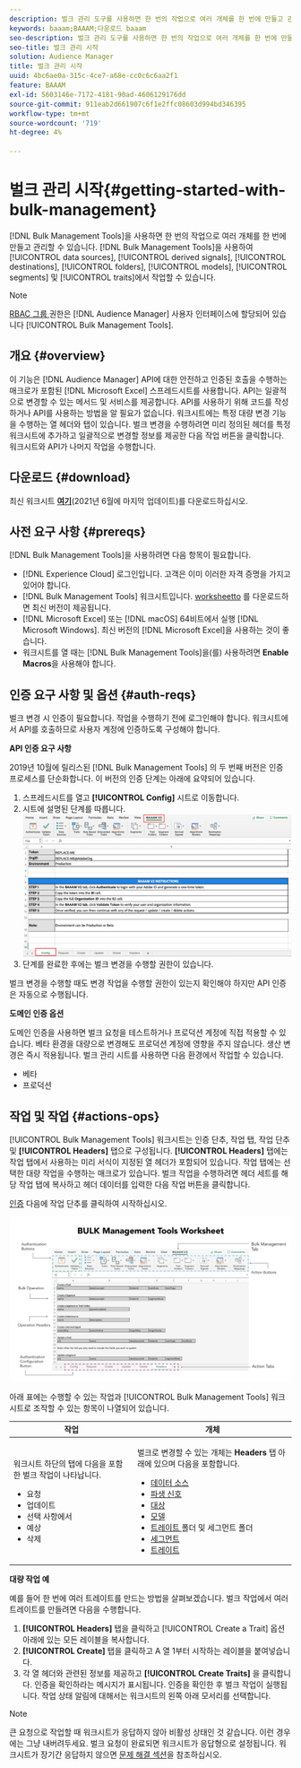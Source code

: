 ```yaml
---
description: 벌크 관리 도구를 사용하면 한 번의 작업으로 여러 개체를 한 번에 만들고 관리할 수 있습니다. 벌크 관리 도구를 사용하여 데이터 소스, 파생된 신호, 대상, 폴더, 세그먼트 및 트레이트를 사용할 수 있습니다.
keywords: baaam;BAAAM;다운로드 baaam
seo-description: 벌크 관리 도구를 사용하면 한 번의 작업으로 여러 개체를 한 번에 만들고 관리할 수 있습니다. 벌크 관리 도구를 사용하여 데이터 소스, 파생된 신호, 대상, 폴더, 세그먼트 및 트레이트를 사용할 수 있습니다.
seo-title: 벌크 관리 시작
solution: Audience Manager
title: 벌크 관리 시작
uuid: 4bc6ae0a-315c-4ce7-a68e-cc0c6c6aa2f1
feature: BAAAM
exl-id: 5603146e-7172-4181-90ad-4606129176dd
source-git-commit: 911eab2d661907c6f1e2ffc08603d994bd346395
workflow-type: tm+mt
source-wordcount: '719'
ht-degree: 4%

---
```


# 벌크 관리 시작{#getting-started-with-bulk-management}

[!DNL Bulk Management Tools]을 사용하면 한 번의 작업으로 여러 개체를 한 번에 만들고 관리할 수 있습니다. [!DNL Bulk Management Tools]을 사용하여 [!UICONTROL data sources], [!UICONTROL derived signals], [!UICONTROL destinations], [!UICONTROL folders], [!UICONTROL models], [!UICONTROL segments] 및 [!UICONTROL traits]에서 작업할 수 있습니다.

<!-- 

c_bulk_start.xml

 -->

>[!NOTE]
>
>[RBAC 그룹 ](../../features/administration/administration-overview.md) 권한은  [!DNL Audience Manager] 사용자 인터페이스에 할당되어 있습니다  [!UICONTROL Bulk Management Tools].

## 개요 {#overview}

이 기능은 [!DNL Audience Manager] API에 대한 안전하고 인증된 호출을 수행하는 매크로가 포함된 [!DNL Microsoft Excel] 스프레드시트를 사용합니다. API는 일괄적으로 변경할 수 있는 메서드 및 서비스를 제공합니다. API를 사용하기 위해 코드를 작성하거나 API를 사용하는 방법을 알 필요가 없습니다. 워크시트에는 특정 대량 변경 기능을 수행하는 열 헤더와 탭이 있습니다. 벌크 변경을 수행하려면 미리 정의된 헤더를 특정 워크시트에 추가하고 일괄적으로 변경할 정보를 제공한 다음 작업 버튼을 클릭합니다. 워크시트와 API가 나머지 작업을 수행합니다.

## 다운로드 {#download}

최신 워크시트 **[여기](assets/BAAAM_V2_20210609.xlsm)**(2021년 6월에 마지막 업데이트)를 다운로드하십시오.

## 사전 요구 사항 {#prereqs}

[!DNL Bulk Management Tools]을 사용하려면 다음 항목이 필요합니다.

* [!DNL Experience Cloud] 로그인입니다. 고객은 이미 이러한 자격 증명을 가지고 있어야 합니다.
* [!DNL Bulk Management Tools] 워크시트입니다. [worksheetto](assets/BAAAM_V2_20200502.xlsm) 를 다운로드하면 최신 버전이 제공됩니다.
* [!DNL Microsoft Excel] 또는  [!DNL macOS] 64비트에서 실행  [!DNL Microsoft Windows]. 최신 버전의 [!DNL Microsoft Excel]을 사용하는 것이 좋습니다.
* 워크시트를 열 때는 [!DNL Bulk Management Tools]을(를) 사용하려면 **Enable Macros**&#x200B;을 사용해야 합니다.

## 인증 요구 사항 및 옵션 {#auth-reqs}

벌크 변경 시 인증이 필요합니다. 작업을 수행하기 전에 로그인해야 합니다. 워크시트에서 API를 호출하므로 사용자 계정에 인증하도록 구성해야 합니다.

**API 인증 요구 사항**

2019년 10월에 릴리스된 [!DNL Bulk Management Tools] 의 두 번째 버전은 인증 프로세스를 단순화합니다. 이 버전의 인증 단계는 아래에 요약되어 있습니다.

1. 스프레드시트를 열고 **[!UICONTROL Config]** 시트로 이동합니다.
2. 시트에 설명된 단계를 따릅니다.
   ![](assets/baaam-authentication.png)
3. 단계를 완료한 후에는 벌크 변경을 수행할 권한이 있습니다.

벌크 변경을 수행할 때도 변경 작업을 수행할 권한이 있는지 확인해야 하지만 API 인증은 자동으로 수행됩니다.

**도메인 인증 옵션**

도메인 인증을 사용하면 벌크 요청을 테스트하거나 프로덕션 계정에 직접 적용할 수 있습니다. 베타 환경을 대량으로 변경해도 프로덕션 계정에 영향을 주지 않습니다. 생산 변경은 즉시 적용됩니다. 벌크 관리 시트를 사용하면 다음 환경에서 작업할 수 있습니다.

* 베타
* 프로덕션

## 작업 및 작업 {#actions-ops}

[!UICONTROL Bulk Management Tools] 워크시트는 인증 단추, 작업 탭, 작업 단추 및 **[!UICONTROL Headers]** 탭으로 구성됩니다. **[!UICONTROL Headers]** 탭에는 작업 탭에서 사용하는 미리 서식이 지정된 열 헤더가 포함되어 있습니다. 작업 탭에는 선택한 대량 작업을 수행하는 매크로가 있습니다. 벌크 작업을 수행하려면 헤더 세트를 해당 작업 탭에 복사하고 헤더 데이터를 입력한 다음 작업 버튼을 클릭합니다.

[인증](#auth-reqs) 다음에 작업 단추를 클릭하여 시작하십시오.

![](assets/baaam-worksheet.png)

아래 표에는 수행할 수 있는 작업과 [!UICONTROL Bulk Management Tools] 워크시트로 조작할 수 있는 항목이 나열되어 있습니다.

<table id="table_B9B3E09B692E42BAA52FB32C18B00709"> 
 <thead> 
  <tr> 
   <th colname="col1" class="entry"> 작업 </th> 
   <th colname="col2" class="entry"> 개체 </th> 
  </tr> 
 </thead>
 <tbody> 
  <tr> 
   <td colname="col1"> <p>워크시트 하단의 탭에 다음을 포함한 벌크 작업이 나타납니다. </p> <p> 
     <ul id="ul_49F46B9E00C045D29E40258EB7BDCFBB"> 
      <li id="li_193C41EA19EF4D738FBA037D2BF9B05C">요청 </li> 
      <li id="li_5BE2E13D839F4958AAA5C01B7EFC5096">업데이트 </li> 
      <li id="li_4CCCC739795945DF8C89787F9A67EB88">선택 사항에서 </li> 
      <li id="li_C7D36D2BDF0448CEAF3A5EABE41038E8">예상 </li> 
      <li id="li_07A3E94326124A3092362D9896EB7732">삭제 </li> 
     </ul> </p> </td> 
   <td colname="col2"> <p>벌크로 변경할 수 있는 개체는 <b><span class="uicontrol"> Headers</span></b> 탭 아래에 있으며 다음을 포함합니다. </p> <p> 
     <ul id="ul_A7A96F2B1B63430B9A1E1184AC5FA8F2"> 
      <li id="li_E3D9E2E190B04BE685337AC6140C371C"> <a href="../../features/datasources-list-and-settings.md#data-sources-list-and-settings"> 데이터 소스</a> </li> 
      <li id="li_B645385E40684FA28770913EAF18CB2C"> <a href="../../features/derived-signals.md"> 파생 신호</a> </li> 
      <li id="li_9059F8C4A41A410899BDEFC76D3F5949"> <a href="../../features/destinations/destinations.md"> 대상</a> </li> 
      <li> <a href="../../features/algorithmic-models/understanding-models.md"> 모델</a> </li> 
      <li id="li_BB5A445150754E53AA38C78461326932"> <a href="../../features/traits/trait-storage.md#trait-storage"> 트레이트 </a> 폴더 및 세그먼트 폴더 </li> 
      <li id="li_7A27DBF64E0945CF8AE8C96E8C6EDA09"> <a href="../../features/segments/segments-purpose.md"> 세그먼트</a> </li> 
      <li id="li_A4640A34930040DEA8555EAF0AE2A702"> <a href="../../features/traits/trait-details-page.md"> 트레이트</a> </li> 
     </ul> </p> </td> 
  </tr> 
 </tbody> 
</table>

**대량 작업 예**

예를 들어 한 번에 여러 트레이트를 만드는 방법을 살펴보겠습니다. 벌크 작업에서 여러 트레이트를 만들려면 다음을 수행합니다.

1. **[!UICONTROL Headers]** 탭을 클릭하고 [!UICONTROL Create a Trait] 옵션 아래에 있는 모든 레이블을 복사합니다.
2. **[!UICONTROL Create]** 탭을 클릭하고 A 열 1부터 시작하는 레이블을 붙여넣습니다.
3. 각 열 헤더와 관련된 정보를 제공하고 **[!UICONTROL Create Traits]** 을 클릭합니다. 인증을 확인하라는 메시지가 표시됩니다. 인증을 확인한 후 벌크 작업이 실행됩니다. 작업 상태 알림에 대해서는 워크시트의 왼쪽 아래 모서리를 선택합니다.


>[!NOTE]
>
>큰 요청으로 작업할 때 워크시트가 응답하지 않아 비활성 상태인 것 같습니다. 이런 경우에는 그냥 내버려두세요. 벌크 요청이 완료되면 워크시트가 응답형으로 설정됩니다. 워크시트가 장기간 응답하지 않으면 [문제 해결 섹션](../../reference/bulk-management-tools/bulk-troubleshooting.md)을 참조하십시오.
